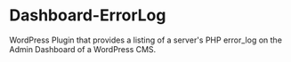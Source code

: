 # Dashboard-ErrorLog
WordPress Plugin that provides a listing of a server's PHP error_log on the Admin Dashboard of a WordPress CMS.
